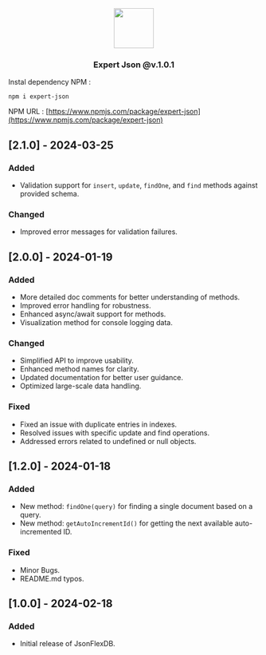 <div align='center'>
   <img width=80px src='https://github.com/ismailsamudra/expert-json/assets/67509798/1719ed9e-1bb8-4b75-906c-ed92296fdeaf'>
 <h3>
    Expert Json @v.1.0.1
 </h3>
</div>

Instal dependency NPM :
```
npm i expert-json
```
NPM URL : [https://www.npmjs.com/package/expert-json](https://www.npmjs.com/package/expert-json)

## [2.1.0] - 2024-03-25

### Added

- Validation support for `insert`, `update`, `findOne`, and `find` methods against provided schema.

### Changed

- Improved error messages for validation failures.

## [2.0.0] - 2024-01-19

### Added

- More detailed doc comments for better understanding of methods.
- Improved error handling for robustness.
- Enhanced async/await support for methods.
- Visualization method for console logging data.

### Changed

- Simplified API to improve usability.
- Enhanced method names for clarity.
- Updated documentation for better user guidance.
- Optimized large-scale data handling.

### Fixed

- Fixed an issue with duplicate entries in indexes.
- Resolved issues with specific update and find operations.
- Addressed errors related to undefined or null objects.

## [1.2.0] - 2024-01-18

### Added

- New method: `findOne(query)` for finding a single document based on a query.
- New method: `getAutoIncrementId()` for getting the next available auto-incremented ID.

### Fixed

- Minor Bugs.
- README.md typos.

## [1.0.0] - 2024-02-18

### Added

- Initial release of JsonFlexDB.
